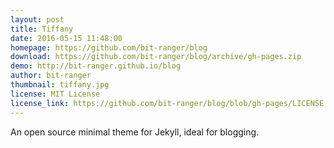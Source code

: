 ```yaml
---
layout: post
title: Tiffany
date: 2016-05-15 11:48:00
homepage: https://github.com/bit-ranger/blog
download: https://github.com/bit-ranger/blog/archive/gh-pages.zip
demo: http://bit-ranger.github.io/blog
author: bit-ranger
thumbnail: tiffany.jpg
license: MIT License
license_link: https://github.com/bit-ranger/blog/blob/gh-pages/LICENSE
---
```


An open source minimal theme for Jekyll, ideal for blogging.
